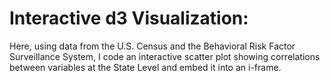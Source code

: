 # Interactive d3 Visualization:
Here, using data from the U.S. Census and the Behavioral Risk Factor Surveillance System, I code an interactive scatter plot showing correlations between variables at the State Level and embed it into an i-frame.
